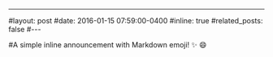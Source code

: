 ---
#layout: post
#date: 2016-01-15 07:59:00-0400
#inline: true
#related_posts: false
#---

#A simple inline announcement with Markdown emoji! :sparkles: :smile:
